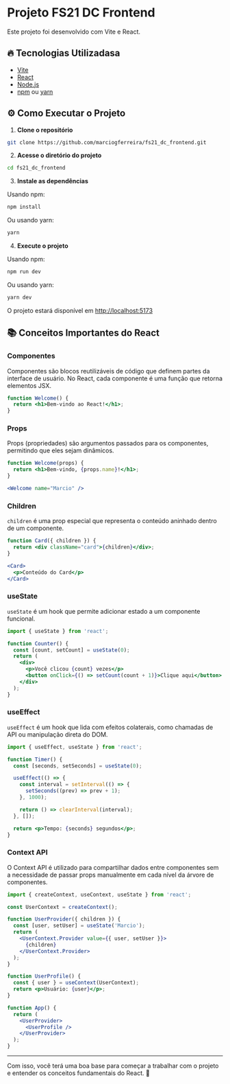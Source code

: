 # Projeto FS21 DC Frontend

Este projeto foi desenvolvido com Vite e React.

## 🔥 Tecnologias Utilizadasa
- [Vite](https://vitejs.dev/)
- [React](https://react.dev/)
- [Node.js](https://nodejs.org/)
- [npm](https://www.npmjs.com/) ou [yarn](https://yarnpkg.com/)

## ⚙️  Como Executar o Projeto

1. **Clone o repositório**

```bash
git clone https://github.com/marciogferreira/fs21_dc_frontend.git
```

2. **Acesse o diretório do projeto**

```bash
cd fs21_dc_frontend
```

3. **Instale as dependências**

Usando npm:

```bash
npm install
```

Ou usando yarn:

```bash
yarn
```

4. **Execute o projeto**

Usando npm:

```bash
npm run dev
```

Ou usando yarn:

```bash
yarn dev
```

O projeto estará disponível em [http://localhost:5173](http://localhost:5173)

## 📚 Conceitos Importantes do React

### Componentes
Componentes são blocos reutilizáveis de código que definem partes da interface de usuário. No React, cada componente é uma função que retorna elementos JSX.

```jsx
function Welcome() {
  return <h1>Bem-vindo ao React!</h1>;
}
```

### Props
Props (propriedades) são argumentos passados para os componentes, permitindo que eles sejam dinâmicos.

```jsx
function Welcome(props) {
  return <h1>Bem-vindo, {props.name}!</h1>;
}

<Welcome name="Marcio" />
```

### Children
`children` é uma prop especial que representa o conteúdo aninhado dentro de um componente.

```jsx
function Card({ children }) {
  return <div className="card">{children}</div>;
}

<Card>
  <p>Conteúdo do Card</p>
</Card>
```

### useState
`useState` é um hook que permite adicionar estado a um componente funcional.

```jsx
import { useState } from 'react';

function Counter() {
  const [count, setCount] = useState(0);
  return (
    <div>
      <p>Você clicou {count} vezes</p>
      <button onClick={() => setCount(count + 1)}>Clique aqui</button>
    </div>
  );
}
```

### useEffect
`useEffect` é um hook que lida com efeitos colaterais, como chamadas de API ou manipulação direta do DOM.

```jsx
import { useEffect, useState } from 'react';

function Timer() {
  const [seconds, setSeconds] = useState(0);

  useEffect(() => {
    const interval = setInterval(() => {
      setSeconds((prev) => prev + 1);
    }, 1000);

    return () => clearInterval(interval);
  }, []);

  return <p>Tempo: {seconds} segundos</p>;
}
```

### Context API
O Context API é utilizado para compartilhar dados entre componentes sem a necessidade de passar props manualmente em cada nível da árvore de componentes.

```jsx
import { createContext, useContext, useState } from 'react';

const UserContext = createContext();

function UserProvider({ children }) {
  const [user, setUser] = useState('Marcio');
  return (
    <UserContext.Provider value={{ user, setUser }}>
      {children}
    </UserContext.Provider>
  );
}

function UserProfile() {
  const { user } = useContext(UserContext);
  return <p>Usuário: {user}</p>;
}

function App() {
  return (
    <UserProvider>
      <UserProfile />
    </UserProvider>
  );
}
```

---

Com isso, você terá uma boa base para começar a trabalhar com o projeto e entender os conceitos fundamentais do React. 🚀


